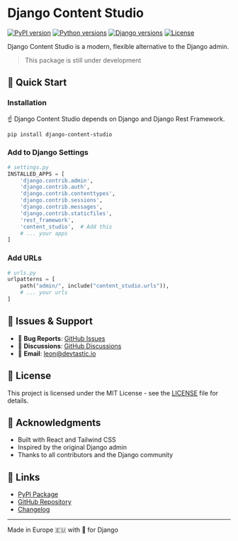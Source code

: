 # Django Content Studio

[![PyPI version](https://badge.fury.io/py/django-content-studio.svg)](https://badge.fury.io/py/django-content-studio)
[![Python versions](https://img.shields.io/pypi/pyversions/django-content-studio.svg)](https://pypi.org/project/django-content-studio/)
[![Django versions](https://img.shields.io/badge/django-5.0%2B-blue.svg)](https://www.djangoproject.com/)
[![License](https://img.shields.io/badge/license-MIT-green.svg)](LICENSE)

Django Content Studio is a modern, flexible alternative to the Django admin.

> This package is still under development

## 🚀 Quick Start

### Installation

☝️ Django Content Studio depends on Django and Django Rest Framework.

```bash
pip install django-content-studio
```

### Add to Django Settings

```python
# settings.py
INSTALLED_APPS = [
    'django.contrib.admin',
    'django.contrib.auth',
    'django.contrib.contenttypes',
    'django.contrib.sessions',
    'django.contrib.messages',
    'django.contrib.staticfiles',
    'rest_framework',
    'content_studio',  # Add this
    # ... your apps
]
```
### Add URLs

```python
# urls.py
urlpatterns = [
    path("admin/", include("content_studio.urls")),
    # ... your urls
]
```

## 🐛 Issues & Support

- 🐛 **Bug Reports**: [GitHub Issues](https://github.com/StructuralRealist/django-content-studio/issues)
- 💬 **Discussions**: [GitHub Discussions](https://github.com/StructuralRealist/django-content-studio/discussions)
- 📧 **Email**: leon@devtastic.io

## 📄 License

This project is licensed under the MIT License - see the [LICENSE](LICENSE) file for details.

## 🙏 Acknowledgments

- Built with React and Tailwind CSS
- Inspired by the original Django admin
- Thanks to all contributors and the Django community

## 🔗 Links

- [PyPI Package](https://pypi.org/project/django-content-studio/)
- [GitHub Repository](https://github.com/StructuralRealist/django-content-studio)
- [Changelog](CHANGELOG.md)

---

Made in Europe 🇪🇺 with 💚 for Django